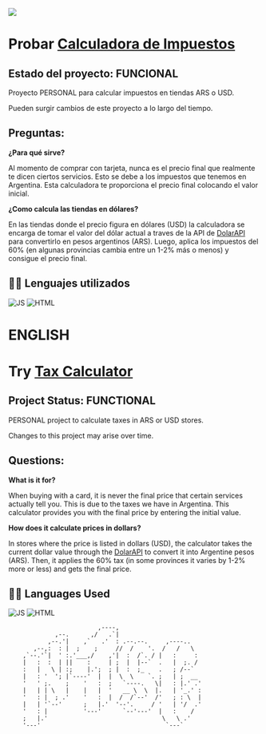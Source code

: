 ![](https://github.com/ntsg-hub/Calculadora-De-Impuestos/blob/main/Banner/BannerREADME.PNG)
# **Probar [Calculadora de Impuestos](https://ntsg-hub.github.io/Calculadora-De-Impuestos/)**

## **Estado del proyecto: FUNCIONAL**
                         
Proyecto PERSONAL para calcular impuestos en tiendas ARS o USD.

Pueden surgir cambios de este proyecto a lo largo del tiempo.



## **Preguntas:**

**¿Para qué sirve?**

Al momento de comprar con tarjeta, nunca es el precio final que realmente te dicen ciertos servicios. Esto se debe a los impuestos que tenemos en Argentina. Esta calculadora te proporciona el precio final colocando el valor inicial.

**¿Como calcula las tiendas en dólares?**

En las tiendas donde el precio figura en dólares (USD) la calculadora se encarga de tomar el valor del dólar actual a traves de la API de [DolarAPI](https://dolarapi.com/docs/) para convertirlo en pesos argentinos (ARS). 
Luego, aplica los impuestos del 60% (en algunas provincias cambia entre un 1-2% más o menos) y consigue el precio final.


## **👩‍💻 Lenguajes utilizados**
![JS](https://img.shields.io/badge/JavaScript-323330?style=for-the-badge&logo=javascript&logoColor=F7DF1E) ![HTML](https://img.shields.io/badge/HTML5-E34F26?style=for-the-badge&logo=html5&logoColor=white) 


# ENGLISH


# **Try [Tax Calculator](https://ntsg-hub.github.io/Calculadora-De-Impuestos/)**

## **Project Status: FUNCTIONAL**

PERSONAL project to calculate taxes in ARS or USD stores.

Changes to this project may arise over time.

## **Questions:**

**What is it for?**

When buying with a card, it is never the final price that certain services actually tell you. This is due to the taxes we have in Argentina. This calculator provides you with the final price by entering the initial value.

**How does it calculate prices in dollars?**

In stores where the price is listed in dollars (USD), the calculator takes the current dollar value through the [DolarAPI](https://dolarapi.com/docs/) to convert it into Argentine pesos (ARS). 
Then, it applies the 60% tax (in some provinces it varies by 1-2% more or less) and gets the final price.

## **👩‍💻 Languages Used**
![JS](https://img.shields.io/badge/JavaScript-323330?style=for-the-badge&logo=javascript&logoColor=F7DF1E) ![HTML](https://img.shields.io/badge/HTML5-E34F26?style=for-the-badge&logo=html5&logoColor=white)























                             ,----,                        
                 ,--.      ,/   .`|                        
               ,--.'|    ,`   .'  : .--.--.     ,----..    
           ,--,:  : |  ;    ;     //  /    '.  /   /   \   
        ,`--.'`|  ' :.'___,/    ,'|  :  /`. / |   :     :  
        |   :  :  | ||    :     | ;  |  |--`  .   |  ;. /  
        :   |   \ | :;    |.';  ; |  :  ;_    .   ; /--`   
        |   : '  '; |`----'  |  |  \  \    `. ;   | ;  __  
        '   ' ;.    ;    '   :  ;   `----.   \|   : |.' .' 
        |   | | \   |    |   |  '   __ \  \  |.   | '_.' : 
        '   : |  ; .'    '   :  |  /  /`--'  /'   ; : \  | 
        |   | '`--'      ;   |.'  '--'.     / '   | '/  .' 
        '   : |          '---'      `--'---'  |   :    /   
        ;   |.'                                \   \ .'    
        '---'                                   `---`      
        
        
